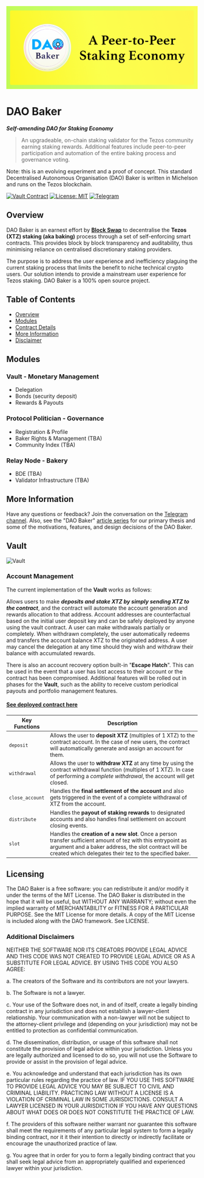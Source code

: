 ![DAObaker banner](images/Github%20banner.png)

# DAO Baker

**_Self-amending DAO for Staking Economy_**
> An upgradeable, on-chain staking validator for the Tezos community earning staking rewards. Additional features include peer-to-peer participation and automation of the entire baking process and governance voting.

Note: this is an evolving experiment and a proof of concept.
This standard Decentralised Autonomous Organisation (DAO) Baker is written in Michelson and runs on the Tezos blockchain.

[![Vault Contract](https://img.shields.io/badge/vault%20contract-2.0-blue
)](https://carthagenet.tzstats.com/KT1J7VKG2JubhZKczCdktQGRhcieTRHbvJfa)
[![License: MIT](https://img.shields.io/badge/license-MIT-green.svg)](LICENSE)
[![Telegram](https://img.shields.io/badge/community-telegram-blueviolet
)](https://t.me/daobaker)


## Overview 

DAO Baker is an earnest effort by **[Block Swap](https://blockswap.xyz)** to decentralise the **Tezos (XTZ) staking (aka baking)** process through a set of self-enforcing smart contracts. This provides block by block transparency and auditability, thus minimising reliance on centralised discretionary staking providers.

The purpose is to address the user experience and inefficiency plaguing the current staking process that limits the benefit  to niche technical crypto users. Our solution intends to provide a mainstream user experience for Tezos staking.
DAO Baker is a 100% open source project.

## Table of Contents
- [Overview](#overview)
- [Modules](#Modules)
- [Contract Details](#vault)
- [More Information](#more-information)
- [Disclaimer](#Additional-Disclaimers)

## Modules

### Vault - Monetary Management
- Delegation
- Bonds (security deposit)
- Rewards & Payouts

### Protocol Politician  - Governance 
- Registration & Profile 
- Baker Rights & Management (TBA) 
- Community Index (TBA)

### Relay Node - Bakery
- BDE (TBA)
- Validator Infrastructure (TBA)

## More Information

Have any questions or feedback? Join the conversation on the [Telegram channel](https://t.me/daobaker/). Also, see the "DAO Baker" [article series](https://medium.com/@blockswap_hq/) for our primary thesis and some of the motivations, features, and design decisions of the DAO Baker.


## Vault

![Vault](https://i.ibb.co/h87mLK0/nitromethane-burning-inside-of-a-whoosh-bottle-in-super-slow-motion.gif)

### Account Management   

The current implementation of the **Vault** works as follows:

Allows users to make **_deposits and stake XTZ by simply sending XTZ to the contract_**, and the contract will automate the account generation and rewards allocation to that address. Account addresses are counterfactual based on the initial user deposit key and can be safely deployed by anyone using the vault contract. A user can make withdrawals partially or completely. When withdrawn completely, the user automatically redeems and transfers the account balance XTZ to the originated address. A user may cancel the delegation at any time should they wish and withdraw their balance with accumulated rewards.

There is also an account recovery option built-in "**Escape Hatch**". This can be used in the event that a user has lost access to their account or the contract has been compromised. Additional features will be rolled out in phases for the **Vault**, such as the ability to receive custom periodical payouts and portfolio management features.


#### [See deployed contract here](https://carthagenet.tzstats.com/KT1J7VKG2JubhZKczCdktQGRhcieTRHbvJfa)

| Key Functions|  Description |
| --- | --- |
|  `deposit` | Allows the user to **deposit XTZ** (multiples of 1 XTZ) to the contract account. In the case of new users, the contract will automatically generate and assign an account for them.|
| `withdrawal` | Allows the user to **withdraw XTZ** at any time by using the contract withdrawal function (multiples of 1 XTZ). In case of performing a _complete withdrawal_, the account will get closed.|
| `close_account` | Handles the **final settlement of the account** and also gets triggered in the event of a complete withdrawal of XTZ from the account.|
| `distribute` | Handles the **payout of staking rewards** to designated accounts and also handles final settlement on account closing events. |
| `slot` | Handles the **creation of a new slot**. Once a person transfer sufficient amount of tez with this entrypoint as argument and a baker address, the slot contract will be created which delegates their tez to the specified baker. |


## Licensing

The DAO Baker is a free software: you can redistribute it and/or modify it under the terms of the MIT License.
The DAO Baker is distributed in the hope that it will be useful, but WITHOUT ANY WARRANTY; without even the implied warranty of MERCHANTABILITY or FITNESS FOR A PARTICULAR PURPOSE. See the MIT License for more details.
A copy of the MIT License is included along with the DAO framework. See LICENSE.

### Additional Disclaimers

NEITHER THE SOFTWARE NOR ITS CREATORS PROVIDE LEGAL ADVICE AND THIS CODE WAS NOT CREATED TO PROVIDE LEGAL ADVICE OR AS A SUBSTITUTE FOR LEGAL ADVICE. BY USING THIS CODE YOU ALSO AGREE:

a. The creators of the Software and its contributors are not your lawyers.

b. The Software is not a lawyer.

c. Your use of the Software does not, in and of itself, create a legally binding contract in any jurisdiction and does not establish a lawyer-client relationship. Your communication with a non-lawyer will not be subject to the attorney-client privilege and (depending on your jurisdiction) may not be entitled to protection as confidential communication.

d. The dissemination, distribution, or usage of this software shall not constitute the provision of legal advice within your jurisdiction. Unless you are legally authorized and licensed to do so, you will not use the Software to provide or assist in the provision of legal advice.

e. You acknowledge and understand that each jurisdiction has its own particular rules regarding the practice of law. IF YOU USE THIS SOFTWARE TO PROVIDE LEGAL ADVICE YOU MAY BE SUBJECT TO CIVIL AND CRIMINAL LIABILITY. PRACTICING LAW WITHOUT A LICENSE IS A VIOLATION OF CRIMINAL LAW IN SOME JURISDICTIONS. CONSULT A LAWYER LICENSED IN YOUR JURISDICTION IF YOU HAVE ANY QUESTIONS ABOUT WHAT DOES OR DOES NOT CONSTITUTE THE PRACTICE OF LAW.

f. The providers of this software neither warrant nor guarantee this software shall meet the requirements of any particular legal system to form a legally binding contract, nor it it their intention to directly or indirectly facilitate or encourage the unauthorized practice of law.

g. You agree that in order for you to form a legally binding contract that you shall seek legal advice from an appropriately qualified and experienced lawyer within your jurisdiction.
